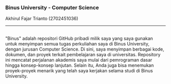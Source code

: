 <h3>Binus University - Computer Science</h3>
<p>Akhirul Fajar Trianto (2702451036)</p>
<hr>
<br>
"Binus" adalah repositori GitHub pribadi milik saya yang saya gunakan untuk menyimpan semua tugas perkuliahan saya di Binus University, dengan jurusan Computer Science.
Di sini, saya menyimpan berbagai kode, dokumen, dan proyek terkait pembelajaran saya di universitas. Repository ini mencatat perjalanan akademis saya mulai dari pemrograman dasar hingga konsep-konsep lanjutan. Selain itu, Anda juga bisa menemukan proyek-proyek menarik yang telah saya kerjakan selama studi di Binus University.

